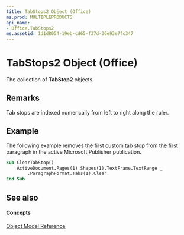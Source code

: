 ```yaml
---
title: TabStops2 Object (Office)
ms.prod: MULTIPLEPRODUCTS
api_name:
- Office.TabStops2
ms.assetid: 1d1d8054-19eb-cd65-f37d-36e93e7fc347
---
```



# TabStops2 Object (Office)

The collection of  **TabStop2** objects.


## Remarks

Tab stops are indexed numerically from left to right along the ruler.


## Example

 The following example removes the first custom tab stop from the first paragraph in the active Microsoft Publisher publication.


```vb
Sub ClearTabStop() 
    ActiveDocument.Pages(1).Shapes(1).TextFrame.TextRange _ 
        .ParagraphFormat.Tabs(1).Clear 
End Sub
```


## See also


#### Concepts


[Object Model Reference](../../Office-Shared-VBA/articles/reference-object-library-reference-for-office.md)

